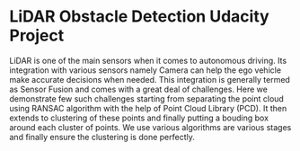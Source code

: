 # LiDAR Obstacle Detection Udacity Project
LiDAR is one of the main sensors when it comes to autonomous driving. Its integration with various sensors namely Camera can help the ego vehicle make accurate decisions when needed. This integration is generally termed as Sensor Fusion and comes with a great deal of challenges. Here we demonstrate few such challenges starting from separating the point cloud using RANSAC algorithm with the help of Point Cloud Library (PCD). It then extends to clustering of these points and finally putting a bouding box around each cluster of points. We use various algorithms are various stages and finally ensure the clustering is done perfectly.
